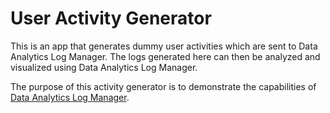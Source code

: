 # User Activity Generator

This is an app that generates dummy user activities which are sent to Data Analytics Log Manager. The logs generated here can then be analyzed and visualized using Data Analytics Log Manager.

The purpose of this activity generator is to demonstrate the capabilities of [Data Analytics Log Manager](https://github.com/apeeyush/Data-Analytics-Log-Manager).

